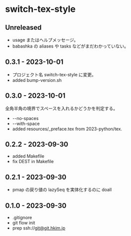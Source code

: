# switch-tex-style

## Unreleased
- usage またはヘルプメッセージ。
- babashka の aliases や tasks などがまだわかっていない。

## 0.3.1 - 2023-10-01
- プロジェクト名 switch-tex-style に変更。
- added bump-version.sh

## 0.3.0 - 2023-10-01
全角半角の境界でスペースを入れるかどうかを判定する。
- --no-spaces
- --with-space
- added resources/_preface.tex from 2023-python/tex.

## 0.2.2 - 2023-09-30
- added Makefile
- fix DEST in Makefile

## 0.2.1 - 2023-09-30
- pmap の戻り値の lazySeq を実体化するのに doall

## 0.1.0 - 2023-09-30
- .gitignore
- git flow init
- prep ssh://git@git.hkim.jp

